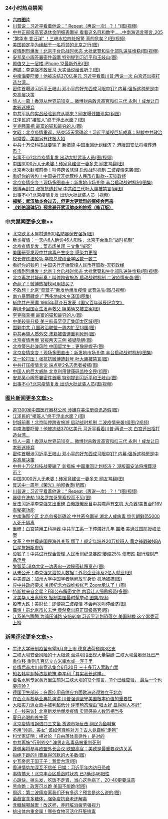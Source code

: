 <div class="catlist">
<h3>24小时热点禁闻</h3>
<ul>
<li><b><a href="64photo" target="_blank">六四图片</a></b></li>
<li><a href="https://github.com/fqnews/bnews/blob/master/topimagenews/20200613/1344064.md">川普说：习近平看着他说：“ Repeat（再说一次）？！”(图/视频)</a></li>
<li><a href="https://github.com/fqnews/bnews/blob/master/comments/20200613/1344040.md">中共正部级高官退休金明细表曝光 看看这名目和数字……中南海谣言预言_205</a></li>
<li><a href="https://github.com/fqnews/bnews/blob/master/cnnews/20200613/1344252.md">“繁华市 变汪洋” ！三峡水位四处报警 真的危矣？(图/视频)</a></li>
<li><a href="https://github.com/fqnews/bnews/blob/master/comments/20200613/1344084.md">美国锁定华为缘起于一名将领的北京之行(图)</a></li>
<li><a href="https://github.com/fqnews/bnews/blob/master/cbnews/20200613/1344310.md">疫情剧烈爆发！北京丰台启战时状态 大批武警和生化部队进驻维稳(图/视频)</a></li>
<li><a href="https://github.com/fqnews/bnews/blob/master/cbnews/20200613/1344216.md">安邦吴小晖签署密件首曝 特别提到习近平和王岐山(图)</a></li>
<li><a href="https://github.com/fqnews/bnews/blob/master/cnnews/20200613/1344283.md">颜值又上一层楼 iPhone 12最新外形(图)</a></li>
<li><a href="https://github.com/fqnews/bnews/blob/master/cbnews/20200613/1344200.md">港媒：李克强不敢反习 大实话说给谁听？(图)</a></li>
<li><a href="https://github.com/fqnews/bnews/blob/master/topimagenews/20200614/1344405.md">中南海要吓傻！他被冻结370亿美元 习近平看着川普:再说一次 白宫还出招打造台湾...</a></li>
<li><a href="https://github.com/fqnews/bnews/blob/master/topimagenews/20200613/1344345.md">密件首曝涉习近平王岐山 邓小平的好东西成习眼中钉? 内幕:强拆这种房是中央高层决策</a></li>
<li><a href="https://github.com/fqnews/bnews/blob/master/topimagenews/20200613/1344380.md">惊人一幕！香港从世界前10变… 微博封杀敢言高官和红三代 永别！成龙让日本影迷唾弃</a></li>
<li><a href="https://github.com/fqnews/bnews/blob/master/cnnews/20200613/1344299.md">中共军队的实战经验到底从哪来？网友曝残酷现实(组图)</a></li>
<li><a href="https://github.com/fqnews/bnews/blob/master/topimagenews/20200614/1344428.md">江泽民的“接班人”终于浮出水面？(图)</a></li>
<li><a href="https://github.com/fqnews/bnews/blob/master/cbnews/20200613/1344255.md">李克强真相 最富的猫和最穷的人(图)</a></li>
<li><a href="https://github.com/fqnews/bnews/blob/master/cbnews/20200613/1344054.md">文昭：北京疫情重返，结束55天零确诊！习近平凝视巨坑成真；制裁中共政治局常委，美国另有终极大招 </a></li>
<li><a href="https://github.com/fqnews/bnews/blob/master/topimagenews/20200613/1344335.md">中共十万亿科技战要输了 新措施 中国重回计划经济？ 港版国安法将埋葬港币？</a></li>
<li><a href="https://github.com/fqnews/bnews/blob/master/cbnews/20200613/1344215.md">出事不小?北京疫情复发 出动大批武装人员(图/视频)</a></li>
<li><a href="https://github.com/fqnews/bnews/blob/master/topimagenews/20200613/1344214.md">中国3000万人无老婆！砖家竟建议一妻多夫 网友骂翻(图)</a></li>
<li><a href="https://github.com/fqnews/bnews/blob/master/cbnews/20200613/1344305.md">北京再次封城前奏！叫停跨省旅游 启动战时机制 二波疫情来袭(图)</a></li>
<li><a href="https://github.com/fqnews/bnews/blob/master/cbnews/20200613/1344328.md">看好你的钱包！中国央行开始管控人民币存取款--天钧政经</a></li>
<li><a href="https://github.com/fqnews/bnews/blob/master/cbnews/20200613/1344229.md">北京疫情突变！现场多图直击：新发地市场关停 丰台启动战时机制(图集)</a></li>
<li><a href="https://github.com/fqnews/bnews/blob/master/cbnews/20200613/1344167.md">微博再封口 张抗抗遭封号 中共红三代叶大鹰被禁言(组图)</a></li>
<li><a href="https://github.com/fqnews/bnews/blob/master/comments/20200613/1344145.md">出事不小?北京疫情复发 出动大批武装人员（视频）</a></li>
<li><b><a href="https://github.com/fqnews/bnews/blob/master/comments/20200211/1275071.md" target="_blank">揭秘：武汉肺炎会过去，但更大更猛烈的瘟疫会再来</a></b></li>
<li><b><a href="https://github.com/fqnews/bnews/blob/master/comments/20200207/1272816.md" target="_blank">《刘伯温碑记》预言避开武汉肺炎的妙招（修订版）</a></b></li>
</ul>
</div>

<div class="catlist">
<h3><a href="https://github.com/fqnews/bnews/blob/master/cbnews/" target="_blank">中共禁闻</a><span><a href="https://github.com/fqnews/bnews/blob/master/cbnews/" target="_blank" rel="nofollow">更多文章>></a></span></h3>
<ul>
<li><a href="https://github.com/fqnews/bnews/blob/master/cbnews/20200614/1344459.md" target="_blank">北京欧北木屋村遭900名防暴保安强拆(图)</a></li>
<li><a href="https://github.com/fqnews/bnews/blob/master/cbnews/20200614/1344410.md" target="_blank">肺炎疫情：一天内6人确诊46人阳性，北京丰台重启“战时机制”</a></li>
<li><a href="https://github.com/fqnews/bnews/blob/master/cbnews/20200613/1344381.md" target="_blank">北京疫情复发：菜市场关闭 三文鱼“喊冤”</a></li>
<li><a href="https://github.com/fqnews/bnews/blob/master/cbnews/20200613/1344343.md" target="_blank">美国研究发现中共病毒产生突变 感染力更强</a></li>
<li><a href="https://github.com/fqnews/bnews/blob/master/cbnews/20200613/1344340.md" target="_blank">校长修炼法轮功 学校总成绩全学区数一数二</a></li>
<li><a href="https://github.com/fqnews/bnews/blob/master/cbnews/20200613/1344328.md" target="_blank">看好你的钱包！中国央行开始管控人民币存取款&#8211;天钧政经</a></li>
<li><a href="https://github.com/fqnews/bnews/blob/master/cbnews/20200613/1344310.md" target="_blank">疫情剧烈爆发！北京丰台启战时状态 大批武警和生化部队进驻维稳(图/视频)</a></li>
<li><a href="https://github.com/fqnews/bnews/blob/master/cbnews/20200613/1344305.md" target="_blank">北京再次封城前奏！叫停跨省旅游 启动战时机制 二波疫情来袭(图)</a></li>
<li><a href="https://github.com/fqnews/bnews/blob/master/cbnews/20200613/1344304.md" target="_blank">奇葩了！微博热搜榜可用钱买？</a></li>
<li><a href="https://github.com/fqnews/bnews/blob/master/cbnews/20200613/1344303.md" target="_blank">不敢想！北京“菜篮子”新发地爆发疫情 武警进驻(图/3视频)</a></li>
<li><a href="https://github.com/fqnews/bnews/blob/master/cbnews/20200613/1344301.md" target="_blank">南方暴雨肆虐 广西多地成水乡泽国(图集)</a></li>
<li><a href="https://github.com/fqnews/bnews/blob/master/cbnews/20200613/1343864.md" target="_blank">斩绝共产恶魔 1965年蒋介石发表《国父百年诞辰纪念文》</a></li>
<li><a href="https://github.com/fqnews/bnews/blob/master/cbnews/20200613/1344262.md" target="_blank">弃绿卡回国女生发声救父 姐弟俩又被立案(图)</a></li>
<li><a href="https://github.com/fqnews/bnews/blob/master/cbnews/20200613/1344255.md" target="_blank">李克强真相 最富的猫和最穷的人(图)</a></li>
<li><a href="https://github.com/fqnews/bnews/blob/master/cbnews/20200613/1344239.md" target="_blank">中美较量升级 美三航母罕见汇集印太区域(图)</a></li>
<li><a href="https://github.com/fqnews/bnews/blob/master/cbnews/20200613/1344238.md" target="_blank">围剿中共 八国政治联盟一周内扩至13国(图)</a></li>
<li><a href="https://github.com/fqnews/bnews/blob/master/cbnews/20200613/1344234.md" target="_blank">中共再施人质外交 澳籍被告遭重判死刑(图)</a></li>
<li><a href="https://github.com/fqnews/bnews/blob/master/cbnews/20200613/1344231.md" target="_blank">北京疫情再爆 官报两天三例 被疑隐瞒(图)</a></li>
<li><a href="https://github.com/fqnews/bnews/blob/master/cbnews/20200613/1344230.md" target="_blank">北京警告赴澳风险 中国留学生：更像是幌子(图)</a></li>
<li><a href="https://github.com/fqnews/bnews/blob/master/cbnews/20200613/1344229.md" target="_blank">北京疫情突变！现场多图直击：新发地市场关停 丰台启动战时机制(图集)</a></li>
<li><a href="https://github.com/fqnews/bnews/blob/master/cbnews/20200613/1344221.md" target="_blank">又一轮打压！张抗抗微博遭封号 叶大鹰被禁言(图)</a></li>
<li><a href="https://github.com/fqnews/bnews/blob/master/cbnews/20200613/1344220.md" target="_blank">中共打压疫情言论 端点星2名志愿者被捕(图)</a></li>
<li><a href="https://github.com/fqnews/bnews/blob/master/cbnews/20200613/1344219.md" target="_blank">中国人的巨大威胁 北京利用健康码监控全民(组图)</a></li>
<li><a href="https://github.com/fqnews/bnews/blob/master/cbnews/20200613/1344216.md" target="_blank">安邦吴小晖签署密件首曝 特别提到习近平和王岐山(图)</a></li>
<li><a href="https://github.com/fqnews/bnews/blob/master/cbnews/20200613/1344215.md" target="_blank">出事不小?北京疫情复发 出动大批武装人员(图/视频)</a></li>

</ul>
</div>
<div class="catlist">
<h3><a href="https://github.com/fqnews/bnews/blob/master/topimagenews/" target="_blank">图片新闻</a><span><a href="https://github.com/fqnews/bnews/blob/master/topimagenews/" target="_blank" rel="nofollow">更多文章>></a></span></h3>
<ul>
<li><a href="https://github.com/fqnews/bnews/blob/master/topimagenews/20200614/1344451.md" target="_blank">逾1300家中国医疗器材公司 涉嫌在美注册资讯造假(图)</a></li>
<li><a href="https://github.com/fqnews/bnews/blob/master/topimagenews/20200614/1344428.md" target="_blank">江泽民的“接班人”终于浮出水面？(图)</a></li>
<li><a href="https://github.com/fqnews/bnews/blob/master/topimagenews/20200614/1344427.md" target="_blank">封城前奏！北京叫停跨省旅游 启动战时机制 二波疫情来袭(组图/2视频)</a></li>
<li><a href="https://github.com/fqnews/bnews/blob/master/topimagenews/20200614/1344405.md" target="_blank">中南海要吓傻！他被冻结370亿美元 习近平看着川普:再说一次 白宫还出招打造台湾&#8230;</a></li>
<li><a href="https://github.com/fqnews/bnews/blob/master/topimagenews/20200613/1344380.md" target="_blank">惊人一幕！香港从世界前10变… 微博封杀敢言高官和红三代 永别！成龙让日本影迷唾弃</a></li>
<li><a href="https://github.com/fqnews/bnews/blob/master/topimagenews/20200613/1344345.md" target="_blank">密件首曝涉习近平王岐山 邓小平的好东西成习眼中钉? 内幕:强拆这种房是中央高层决策</a></li>
<li><a href="https://github.com/fqnews/bnews/blob/master/topimagenews/20200613/1344335.md" target="_blank">中共十万亿科技战要输了 新措施 中国重回计划经济？ 港版国安法将埋葬港币？</a></li>
<li><a href="https://github.com/fqnews/bnews/blob/master/topimagenews/20200613/1344214.md" target="_blank">中国3000万人无老婆！砖家竟建议一妻多夫 网友骂翻(图)</a></li>
<li><a href="https://github.com/fqnews/bnews/blob/master/topimagenews/20200613/1344122.md" target="_blank">反送中一周年《荣光》响彻香港(组图)</a></li>
<li><a href="https://github.com/fqnews/bnews/blob/master/topimagenews/20200613/1344064.md" target="_blank">川普说：习近平看着他说：“ Repeat（再说一次）？！”(图/视频)</a></li>
<li><a href="https://github.com/fqnews/bnews/blob/master/topimagenews/20200613/1344059.md" target="_blank">暴徒在洗劫 13名芝加哥警察视而不见(图)</a></li>
<li><a href="https://github.com/fqnews/bnews/blob/master/topimagenews/20200613/1343882.md" target="_blank">反击习近平李克强又出重磅 白俄跟俄反目中共噤声有玄机 大杀器!美售台F16V有秘密功能</a></li>
<li><a href="https://github.com/fqnews/bnews/blob/master/topimagenews/20200613/1343881.md" target="_blank">中南海那个区 北京忽报新确诊 中共密令曝光 湖北人成病毒 惊传朝鲜恐5000人死于隔离</a></li>
<li><a href="https://github.com/fqnews/bnews/blob/master/topimagenews/20200612/1343812.md" target="_blank">重磅！白宫禁用工科神器 中共军工系一下停滞好几年 围堵 美通过国防授权法案</a></li>
<li><a href="https://github.com/fqnews/bnews/blob/master/topimagenews/20200612/1343768.md" target="_blank">文革？中共摸底国民海外关系 慌了！规定年培养20万接班人 黄之锋戳破NBA巨星詹姆斯虚伪</a></li>
<li><a href="https://github.com/fqnews/bnews/blob/master/topimagenews/20200612/1343744.md" target="_blank">没钱了！中共试行现金管理 人民币创纪录暴跌!萎缩25% 债市跌 银行理财产品浮亏</a></li>
<li><a href="https://github.com/fqnews/bnews/blob/master/topimagenews/20200612/1343740.md" target="_blank">黎智英:港商大佬一边表忠一边秘密转移资产(图)</a></li>
<li><a href="https://github.com/fqnews/bnews/blob/master/topimagenews/20200612/1343722.md" target="_blank">从未公开！李克强又泄惊人数据：外贸企业涉及2亿人就业(图)</a></li>
<li><a href="https://github.com/fqnews/bnews/blob/master/topimagenews/20200612/1343673.md" target="_blank">中美谍战：加州大学中国学者瞒解放军身份 机场被捕(图)</a></li>
<li><a href="https://github.com/fqnews/bnews/blob/master/topimagenews/20200612/1343605.md" target="_blank">应中共政府要求 关闭纪念六四维权帐号 Zoom承认了！(图)</a></li>
<li><a href="https://github.com/fqnews/bnews/blob/master/topimagenews/20200612/1343508.md" target="_blank">特斯拉来自金星？FBI公布解密文件 内容让人细思极恐(多图)</a></li>
<li><a href="https://github.com/fqnews/bnews/blob/master/topimagenews/20200612/1343474.md" target="_blank">北美华人出离愤怒 抵制美国最时髦举动 图集/视频</a></li>
<li><a href="https://github.com/fqnews/bnews/blob/master/topimagenews/20200612/1343455.md" target="_blank">股市大跌！美财长：即便第二波疫情 不会再次叫停经济(图)</a></li>
<li><a href="https://github.com/fqnews/bnews/blob/master/topimagenews/20200611/1343360.md" target="_blank">震惊！前北京市长去世 竟然牵出原正国级高官(图)</a></li>
<li><a href="https://github.com/fqnews/bnews/blob/master/topimagenews/20200611/1343335.md" target="_blank">江系杀气腾腾 为镇压铺路 安倍转向 习近平计划恐落空 美国制裁 这个常委可上榜</a></li>

</ul>
</div>
<div class="catlist">
<h3><a href="https://github.com/fqnews/bnews/blob/master/comments/" target="_blank">新闻评论</a><span><a href="https://github.com/fqnews/bnews/blob/master/comments/" target="_blank" rel="nofollow">更多文章>></a></span></h3>
<ul>
<li><a href="https://github.com/fqnews/bnews/blob/master/comments/20200614/1344480.md" target="_blank">牛津大学研制疫苗有望9月底上市  德意法荷预购3亿支</a></li>
<li><a href="https://github.com/fqnews/bnews/blob/master/comments/20200614/1344475.md" target="_blank">三峡大坝安全风险的十大根源 泄洪坝段出现大量裂缝 三峡大坝最脆弱处已严重位移 重则几百亿立方米库水或一泻千里</a></li>
<li><a href="https://github.com/fqnews/bnews/blob/master/comments/20200614/1344462.md" target="_blank">疫情后首次川普竞选集会6月20日 三十多万人索取门票</a></li>
<li><a href="https://github.com/fqnews/bnews/blob/master/comments/20200614/1344461.md" target="_blank">知名韩星卸掉浓妆艳抹  李孝利「其实我长这样」</a></li>
<li><a href="https://github.com/fqnews/bnews/blob/master/comments/20200614/1344457.md" target="_blank">着名水利专家黄万里生前对三峡大坝的12个预言，11个已经应验， 最后一个也要应验？</a></li>
<li><a href="https://github.com/fqnews/bnews/blob/master/comments/20200614/1344450.md" target="_blank">德国卫生部长：在医疗用品供应方面欧洲必须独立于北京</a></li>
<li><a href="https://github.com/fqnews/bnews/blob/master/comments/20200614/1344448.md" target="_blank">在西点军校毕业典礼演讲 川普强调坚守美国根本价值的重要性</a></li>
<li><a href="https://github.com/fqnews/bnews/blob/master/comments/20200614/1344447.md" target="_blank">大陆实力派女歌手被判超低分  评审畸态理由“唱太好 显得别人不好”</a></li>
<li><a href="https://github.com/fqnews/bnews/blob/master/comments/20200614/1344445.md" target="_blank">【一线采访】北京新发地爆发疫情  实际感染人数恐相当多</a></li>
<li><a href="https://github.com/fqnews/bnews/blob/master/comments/20200614/1344423.md" target="_blank">夏日必喝的养生茶</a></li>
<li><a href="https://github.com/fqnews/bnews/blob/master/comments/20200613/1344400.md" target="_blank">北京疫情甩锅进口三文鱼 货源市场反击 网民为鱼喊冤</a></li>
<li><a href="https://github.com/fqnews/bnews/blob/master/comments/20200613/1344390.md" target="_blank">不用“帅哥、美女” 该如何尊称对方？古人竟自称“走狗”</a></li>
<li><a href="https://github.com/fqnews/bnews/blob/master/comments/20200613/1344348.md" target="_blank">科学家证明：相对论「自由落体普适性」是对的</a></li>
<li><a href="https://github.com/fqnews/bnews/blob/master/comments/20200613/1344312.md" target="_blank">中共再施“行刑外交” 澳男走私毒品被重判死刑</a></li>
<li><a href="https://github.com/fqnews/bnews/blob/master/comments/20200613/1344307.md" target="_blank">蓬佩奥将参与欧盟外长会议  欧盟高官：美欧是最重要双边关系</a></li>
<li><a href="https://github.com/fqnews/bnews/blob/master/comments/20200613/1344306.md" target="_blank">拒绝下跪的川普赢得沉默的大多数(图)</a></li>
<li><a href="https://github.com/fqnews/bnews/blob/master/comments/20200613/1344300.md" target="_blank">史瓦帝尼王国王子：我爱台湾(图)</a></li>
<li><a href="https://github.com/fqnews/bnews/blob/master/comments/20200613/1344285.md" target="_blank">香港情势加深互不信任 日媒：习近平年内访日恐难</a></li>
<li><a href="https://github.com/fqnews/bnews/blob/master/comments/20200613/1344282.md" target="_blank">事情搞大！北京丰台区启战时状态 已7确诊46阳性</a></li>
<li><a href="https://github.com/fqnews/bnews/blob/master/comments/20200613/1344281.md" target="_blank">心跳快，掉头发，吃饭不走胃，当心这毛病了，20-40更要注意</a></li>
<li><a href="https://github.com/fqnews/bnews/blob/master/comments/20200613/1344275.md" target="_blank">黑命跪：政客可以跪 美国不能跪(组图)</a></li>
<li><a href="https://github.com/fqnews/bnews/blob/master/comments/20200613/1344274.md" target="_blank">周远：第二波瘟疫离我们还有多远？预言是这么说的(图)</a></li>
<li><a href="https://github.com/fqnews/bnews/blob/master/comments/20200613/1344261.md" target="_blank">菌菇富含多糖体，强免疫抗衰老还解毒</a></li>
<li><a href="https://github.com/fqnews/bnews/blob/master/comments/20200613/1344260.md" target="_blank">含糖越喝越累！改这杯，养肝脏消疲劳强视力</a></li>
<li><a href="https://github.com/fqnews/bnews/blob/master/comments/20200613/1344259.md" target="_blank">排出体内重金属！哪些食物可活化肝脏排毒</a></li>

</ul>
</div>
